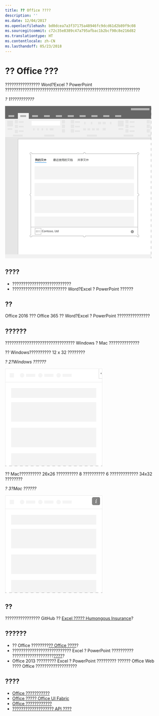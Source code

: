 ```yaml
---
title: ?? Office ????
description: ''
ms.date: 12/04/2017
ms.openlocfilehash: bd0dcea7a3f37175a48946fc9dcd61d2b89f9c08
ms.sourcegitcommit: c72c35e8389c47a795afbac1b2bcf98c8e216d82
ms.translationtype: HT
ms.contentlocale: zh-CN
ms.lasthandoff: 05/23/2018
---
```

# <a name="content-office-add-ins"></a>?? Office ???

???????????????? Word?Excel ? PowerPoint ??????????????????????????????????????????????????????????????  

*? 1???????????*

![??????????????????](../images/overview-with-app-content.png)

## <a name="best-practices"></a>????

- ???????????????????????????
- ????????????????????????? Word?Excel ? PowerPoint ??????

## <a name="variants"></a>??

Office 2016 ??? Office 365 ?? Word?Excel ? PowerPoint ???????????????

## <a name="personality-menu"></a>??????

???????????????????????????????? Windows ? Mac ??????????????

?? Windows?????????? 12 x 32 ????????

*? 2?Windows ??????* 

![?? Windows ??????????](../images/personality-menu-win.png)


?? Mac?????????? 26x26 ?????????? 8 ?????????? 6 ????????????? 34x32 ????????

*? 3?Mac ??????*

![?? Mac ??????????](../images/personality-menu-mac.png)

## <a name="implementation"></a>??

???????????????? GitHub ?? [Excel ????? Humongous Insurance](https://github.com/OfficeDev/Excel-Content-Add-in-Humongous-Insurance)?

## <a name="support-considerations"></a>??????
- ?? Office ????????[?? Office ????](https://docs.microsoft.com/en-us/office/dev/add-ins/overview/office-add-in-availability)? 
- ??????????????????????????? Excel ? PowerPoint ?????????? ???????????????????[????](https://docs.microsoft.com/en-us/office/dev/add-ins/develop/requesting-permissions-for-api-use-in-content-and-task-pane-add-ins)?  
- Office 2013 ????????? Excel ? PowerPoint ????????? ?????? Office Web ???? Office ???????????????????

## <a name="see-also"></a>????
- [Office ???????????](https://docs.microsoft.com/en-us/office/dev/add-ins/overview/office-add-in-availability)
- [Office ????? Office UI Fabric](https://docs.microsoft.com/en-us/office/dev/add-ins/design/office-ui-fabric) 
- [Office ????????????](https://docs.microsoft.com/en-us/office/dev/add-ins/design/ux-design-patterns)
- [??????????????????? API ????](https://docs.microsoft.com/en-us/office/dev/add-ins/develop/requesting-permissions-for-api-use-in-content-and-task-pane-add-ins)
